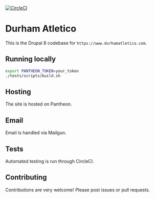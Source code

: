[![CircleCI](https://circleci.com/gh/durhamatletico/durhamatletico-cms.svg?style=svg)](https://circleci.com/gh/durhamatletico/durhamatletico-cms)

# Durham Atletico

This is the Drupal 8 codebase for `https://www.durhamatletico.com`.

## Running locally

``` sh
export PANTHEON_TOKEN=your_token
./tests/scripts/build.sh
```

## Hosting

The site is hosted on Pantheon.

## Email

Email is handled via Mailgun.

## Tests

Automated testing is run through CircleCI.

## Contributing

Contributions are very welcome! Please post issues or pull requests.
